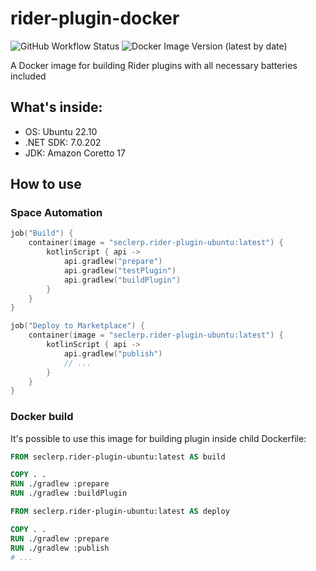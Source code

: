 # rider-plugin-docker

![GitHub Workflow Status](https://img.shields.io/github/actions/workflow/status/seclerp/rider-efcore/build.yml?logo=github&style=for-the-badge)
![Docker Image Version (latest by date)](https://img.shields.io/docker/v/seclerp/rider-plugin-ubuntu?color=blue&label=image&logo=docker&sort=date&style=for-the-badge)

A Docker image for building Rider plugins with all necessary batteries included

## What's inside:

- OS: Ubuntu 22.10
- .NET SDK: 7.0.202
- JDK: Amazon Coretto 17

## How to use

### Space Automation

```kotlin
job("Build") {
    container(image = "seclerp.rider-plugin-ubuntu:latest") {
        kotlinScript { api ->
            api.gradlew("prepare")
            api.gradlew("testPlugin")
            api.gradlew("buildPlugin")
        }
    }
}

job("Deploy to Marketplace") {
    container(image = "seclerp.rider-plugin-ubuntu:latest") {
        kotlinScript { api ->
            api.gradlew("publish")
            // ...
        }
    }
}

```

### Docker build
It's possible to use this image for building plugin inside child Dockerfile:

```dockerfile
FROM seclerp.rider-plugin-ubuntu:latest AS build

COPY . .
RUN ./gradlew :prepare
RUN ./gradlew :buildPlugin

FROM seclerp.rider-plugin-ubuntu:latest AS deploy

COPY . .
RUN ./gradlew :prepare
RUN ./gradlew :publish
# ...

```
